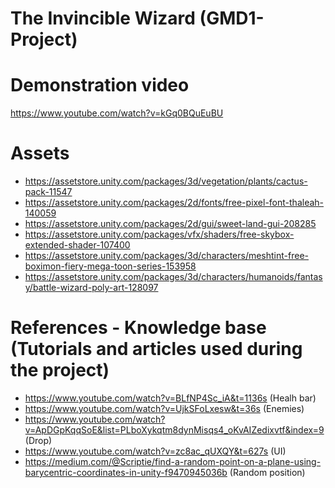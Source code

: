 # The Invincible Wizard (GMD1-Project) 

# Demonstration video
https://www.youtube.com/watch?v=kGq0BQuEuBU

# Assets
 - https://assetstore.unity.com/packages/3d/vegetation/plants/cactus-pack-11547
 - https://assetstore.unity.com/packages/2d/fonts/free-pixel-font-thaleah-140059
 - https://assetstore.unity.com/packages/2d/gui/sweet-land-gui-208285
 - https://assetstore.unity.com/packages/vfx/shaders/free-skybox-extended-shader-107400
 - https://assetstore.unity.com/packages/3d/characters/meshtint-free-boximon-fiery-mega-toon-series-153958
 - https://assetstore.unity.com/packages/3d/characters/humanoids/fantasy/battle-wizard-poly-art-128097

# References - Knowledge base (Tutorials and articles used during the project)
  - https://www.youtube.com/watch?v=BLfNP4Sc_iA&t=1136s (Healh bar)
  - https://www.youtube.com/watch?v=UjkSFoLxesw&t=36s (Enemies)
  - https://www.youtube.com/watch?v=ApDGpKqqSoE&list=PLboXykqtm8dynMisqs4_oKvAIZedixvtf&index=9 (Drop)
  - https://www.youtube.com/watch?v=zc8ac_qUXQY&t=627s (UI)
  - https://medium.com/@Scriptie/find-a-random-point-on-a-plane-using-barycentric-coordinates-in-unity-f9470945036b (Random position)